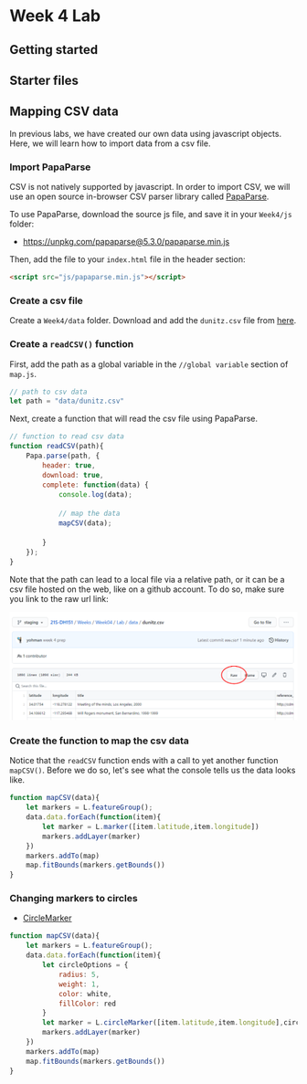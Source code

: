 # Week 4 Lab

## Getting started

## Starter files

## Mapping CSV data

In previous labs, we have created our own data using javascript objects. Here, we will learn how to import data from a csv file.

### Import PapaParse

CSV is not natively supported by javascript. In order to import CSV, we will use an open source in-browser CSV parser library called [PapaParse](https://www.papaparse.com/).

To use PapaParse, download the source js file, and save it in your `Week4/js` folder:

- https://unpkg.com/papaparse@5.3.0/papaparse.min.js

Then, add the file to your `index.html` file in the header section:

```html
<script src="js/papaparse.min.js"></script>
```

### Create a csv file

Create a `Week4/data` folder. Download and add the `dunitz.csv` file from [here](data/dunitz.csv).

### Create a `readCSV()` function

First, add the path as a global variable in the `//global variable` section of `map.js`.

```js
// path to csv data
let path = "data/dunitz.csv"
```

Next, create a function that will read the csv file using PapaParse.

```js
// function to read csv data
function readCSV(path){
	Papa.parse(path, {
		header: true,
		download: true,
		complete: function(data) {
			console.log(data);
			
			// map the data
			mapCSV(data);

		}
	});
}
```

Note that the path can lead to a local file via a relative path, or it can be a csv file hosted on the web, like on a github account. To do so, make sure you link to the raw url link:

<img src="images/raw.png">

### Create the function to map the csv data

Notice that the `readCSV` function ends with a call to yet another function `mapCSV()`. Before we do so, let's see what the console tells us the data looks like.

```js
function mapCSV(data){
	let markers = L.featureGroup();
	data.data.forEach(function(item){
		let marker = L.marker([item.latitude,item.longitude])
		markers.addLayer(marker)
	})
	markers.addTo(map)
	map.fitBounds(markers.getBounds())
}
```

### Changing markers to circles

- [CircleMarker](https://leafletjs.com/reference-1.7.1.html#circlemarker)

```js
function mapCSV(data){
	let markers = L.featureGroup();
	data.data.forEach(function(item){
		let circleOptions = {
			radius: 5,
			weight: 1,
			color: white,
			fillColor: red
		}
		let marker = L.circleMarker([item.latitude,item.longitude],circleOptions)
		markers.addLayer(marker)
	})
	markers.addTo(map)
	map.fitBounds(markers.getBounds())
}
```

